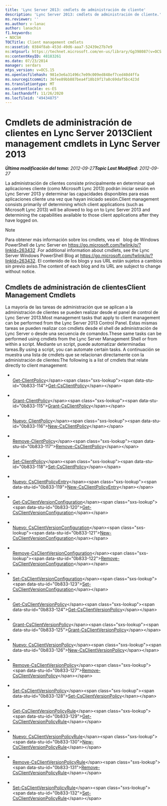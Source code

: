 ```yaml
---
title: 'Lync Server 2013: cmdlets de administración de cliente'
description: 'Lync Server 2013: cmdlets de administración de cliente.'
ms.reviewer: ''
ms.author: v-lanac
author: lanachin
f1.keywords:
- NOCSH
TOCTitle: Client management cmdlets
ms:assetid: 0384f8ab-453d-49d6-aaa7-52439e27b7e9
ms:mtpsurl: https://technet.microsoft.com/en-us/library/Gg398087(v=OCS.15)
ms:contentKeyID: 48183261
ms.date: 07/23/2014
manager: serdars
mtps_version: v=OCS.15
ms.openlocfilehash: 981e3e6a31496c7e09c009ed848ef7ced40d4ffa
ms.sourcegitcommit: 36fee89bb887bea4f18b19f17a8c69daf5bc423d
ms.translationtype: MT
ms.contentlocale: es-ES
ms.lasthandoff: 11/26/2020
ms.locfileid: "49434875"
---
```

# <a name="client-management-cmdlets-in-lync-server-2013"></a><span data-ttu-id="0b833-103">Cmdlets de administración de clientes en Lync Server 2013</span><span class="sxs-lookup"><span data-stu-id="0b833-103">Client management cmdlets in Lync Server 2013</span></span>

<div data-xmlns="http://www.w3.org/1999/xhtml">

<div class="topic" data-xmlns="http://www.w3.org/1999/xhtml" data-msxsl="urn:schemas-microsoft-com:xslt" data-cs="https://msdn.microsoft.com/">

<div data-asp="https://msdn2.microsoft.com/asp">



</div>

<div id="mainSection">

<div id="mainBody"><span data-ttu-id="0b833-104">

<span> </span></span><span class="sxs-lookup"><span data-stu-id="0b833-104">

<span> </span></span></span>

<span data-ttu-id="0b833-105">_**Última modificación del tema:** 2012-09-27_</span><span class="sxs-lookup"><span data-stu-id="0b833-105">_**Topic Last Modified:** 2012-09-27_</span></span>

<span data-ttu-id="0b833-106">La administración de clientes consiste principalmente en determinar qué aplicaciones cliente (como Microsoft Lync 2013) podrán iniciar sesión en Lync Server 2013 y determinar las capacidades disponibles para esas aplicaciones cliente una vez que hayan iniciado sesión.</span><span class="sxs-lookup"><span data-stu-id="0b833-106">Client management consists primarily of determining which client applications (such as Microsoft Lync 2013) will be allowed to log on to Lync Server 2013 and determining the capabilities available to those client applications after they have logged on.</span></span>

<div>


> [!NOTE]
> <span data-ttu-id="0b833-107">Para obtener más información sobre los cmdlets, vea el &nbsp; blog de Windows PowerShell de Lync Server en <A href="https://go.microsoft.com/fwlink/p/?linkid=263432">https://go.microsoft.com/fwlink/p/?linkId=263432</A> .</span><span class="sxs-lookup"><span data-stu-id="0b833-107">For additional information about cmdlets, see the Lync Server&nbsp;Windows PowerShell Blog at <A href="https://go.microsoft.com/fwlink/p/?linkid=263432">https://go.microsoft.com/fwlink/p/?linkId=263432</A>.</span></span> <span data-ttu-id="0b833-108">El contenido de los blogs y sus URL están sujetos a cambios sin previo aviso.</span><span class="sxs-lookup"><span data-stu-id="0b833-108">The content of each blog and its URL are subject to change without notice.</span></span>



</div>

<div>

## <a name="client-management-cmdlets"></a><span data-ttu-id="0b833-109">Cmdlets de administración de clientes</span><span class="sxs-lookup"><span data-stu-id="0b833-109">Client Management Cmdlets</span></span>

<span data-ttu-id="0b833-110">La mayoría de las tareas de administración que se aplican a la administración de clientes se pueden realizar desde el panel de control de Lync Server 2013.</span><span class="sxs-lookup"><span data-stu-id="0b833-110">Most management tasks that apply to client management can be performed from the Lync Server 2013 Control Panel.</span></span> <span data-ttu-id="0b833-111">Estas mismas tareas se pueden realizar con cmdlets desde el shell de administración de Lync Server o desde una secuencia de comandos.</span><span class="sxs-lookup"><span data-stu-id="0b833-111">These same tasks can be performed using cmdlets from the Lync Server Management Shell or from within a script.</span></span> <span data-ttu-id="0b833-112">Mediante un script, puede automatizar determinadas tareas.</span><span class="sxs-lookup"><span data-stu-id="0b833-112">By using a script, you can automate certain tasks.</span></span> <span data-ttu-id="0b833-113">A continuación se muestra una lista de cmdlets que se relacionan directamente con la administración de clientes:</span><span class="sxs-lookup"><span data-stu-id="0b833-113">The following is a list of cmdlets that relate directly to client management:</span></span>

  - <span></span>  
    <span data-ttu-id="0b833-114">[Get-ClientPolicy](https://technet.microsoft.com/library/Gg398830(v=OCS.15))</span><span class="sxs-lookup"><span data-stu-id="0b833-114">[Get-CsClientPolicy](https://technet.microsoft.com/library/Gg398830(v=OCS.15))</span></span>

  - <span></span>  
    <span data-ttu-id="0b833-115">[Grant-ClientPolicy](https://technet.microsoft.com/library/Gg412942(v=OCS.15))</span><span class="sxs-lookup"><span data-stu-id="0b833-115">[Grant-CsClientPolicy](https://technet.microsoft.com/library/Gg412942(v=OCS.15))</span></span>

  - <span></span>  
    <span data-ttu-id="0b833-116">[Nuevo: ClientPolicy](https://technet.microsoft.com/library/Gg425949(v=OCS.15))</span><span class="sxs-lookup"><span data-stu-id="0b833-116">[New-CsClientPolicy](https://technet.microsoft.com/library/Gg425949(v=OCS.15))</span></span>

  - <span></span>  
    <span data-ttu-id="0b833-117">[Remove-ClientPolicy](https://technet.microsoft.com/library/Gg425772(v=OCS.15))</span><span class="sxs-lookup"><span data-stu-id="0b833-117">[Remove-CsClientPolicy](https://technet.microsoft.com/library/Gg425772(v=OCS.15))</span></span>

  - <span></span>  
    <span data-ttu-id="0b833-118">[Set-ClientPolicy](https://technet.microsoft.com/library/Gg398300(v=OCS.15))</span><span class="sxs-lookup"><span data-stu-id="0b833-118">[Set-CsClientPolicy](https://technet.microsoft.com/library/Gg398300(v=OCS.15))</span></span>

<!-- end list -->

  - <span></span>  
    <span data-ttu-id="0b833-119">[Nuevo: CsClientPolicyEntry](https://technet.microsoft.com/library/Gg399046(v=OCS.15))</span><span class="sxs-lookup"><span data-stu-id="0b833-119">[New-CsClientPolicyEntry](https://technet.microsoft.com/library/Gg399046(v=OCS.15))</span></span>

<!-- end list -->

  - <span></span>  
    <span data-ttu-id="0b833-120">[Get-CsClientVersionConfiguration](https://technet.microsoft.com/library/Gg399072(v=OCS.15))</span><span class="sxs-lookup"><span data-stu-id="0b833-120">[Get-CsClientVersionConfiguration](https://technet.microsoft.com/library/Gg399072(v=OCS.15))</span></span>

  - <span></span>  
    <span data-ttu-id="0b833-121">[Nuevo: CsClientVersionConfiguration](https://technet.microsoft.com/library/Gg399029(v=OCS.15))</span><span class="sxs-lookup"><span data-stu-id="0b833-121">[New-CsClientVersionConfiguration](https://technet.microsoft.com/library/Gg399029(v=OCS.15))</span></span>

  - <span></span>  
    <span data-ttu-id="0b833-122">[Remove-CsClientVersionConfiguration](https://technet.microsoft.com/library/Gg425925(v=OCS.15))</span><span class="sxs-lookup"><span data-stu-id="0b833-122">[Remove-CsClientVersionConfiguration](https://technet.microsoft.com/library/Gg425925(v=OCS.15))</span></span>

  - <span></span>  
    <span data-ttu-id="0b833-123">[Set-CsClientVersionConfiguration](https://technet.microsoft.com/library/Gg398623(v=OCS.15))</span><span class="sxs-lookup"><span data-stu-id="0b833-123">[Set-CsClientVersionConfiguration](https://technet.microsoft.com/library/Gg398623(v=OCS.15))</span></span>

<!-- end list -->

  - <span></span>  
    <span data-ttu-id="0b833-124">[Get-CsClientVersionPolicy](https://technet.microsoft.com/library/Gg398957(v=OCS.15))</span><span class="sxs-lookup"><span data-stu-id="0b833-124">[Get-CsClientVersionPolicy](https://technet.microsoft.com/library/Gg398957(v=OCS.15))</span></span>

  - <span></span>  
    <span data-ttu-id="0b833-125">[Grant-CsClientVersionPolicy](https://technet.microsoft.com/library/Gg412903(v=OCS.15))</span><span class="sxs-lookup"><span data-stu-id="0b833-125">[Grant-CsClientVersionPolicy](https://technet.microsoft.com/library/Gg412903(v=OCS.15))</span></span>

  - <span></span>  
    <span data-ttu-id="0b833-126">[Nuevo: CsClientVersionPolicy](https://technet.microsoft.com/library/Gg398709(v=OCS.15))</span><span class="sxs-lookup"><span data-stu-id="0b833-126">[New-CsClientVersionPolicy](https://technet.microsoft.com/library/Gg398709(v=OCS.15))</span></span>

  - <span></span>  
    <span data-ttu-id="0b833-127">[Remove-CsClientVersionPolicy](https://technet.microsoft.com/library/Gg425801(v=OCS.15))</span><span class="sxs-lookup"><span data-stu-id="0b833-127">[Remove-CsClientVersionPolicy](https://technet.microsoft.com/library/Gg425801(v=OCS.15))</span></span>

  - <span></span>  
    <span data-ttu-id="0b833-128">[Set-CsClientVersionPolicy](https://technet.microsoft.com/library/Gg398876(v=OCS.15))</span><span class="sxs-lookup"><span data-stu-id="0b833-128">[Set-CsClientVersionPolicy](https://technet.microsoft.com/library/Gg398876(v=OCS.15))</span></span>

<!-- end list -->

  - <span></span>  
    <span data-ttu-id="0b833-129">[Get-CsClientVersionPolicyRule](https://technet.microsoft.com/library/Gg413048(v=OCS.15))</span><span class="sxs-lookup"><span data-stu-id="0b833-129">[Get-CsClientVersionPolicyRule](https://technet.microsoft.com/library/Gg413048(v=OCS.15))</span></span>

  - <span></span>  
    <span data-ttu-id="0b833-130">[Nuevo: CsClientVersionPolicyRule](https://technet.microsoft.com/library/Gg398905(v=OCS.15))</span><span class="sxs-lookup"><span data-stu-id="0b833-130">[New-CsClientVersionPolicyRule](https://technet.microsoft.com/library/Gg398905(v=OCS.15))</span></span>

  - <span></span>  
    <span data-ttu-id="0b833-131">[Remove-CsClientVersionPolicyRule](https://technet.microsoft.com/library/Gg398541(v=OCS.15))</span><span class="sxs-lookup"><span data-stu-id="0b833-131">[Remove-CsClientVersionPolicyRule](https://technet.microsoft.com/library/Gg398541(v=OCS.15))</span></span>

  - <span></span>  
    <span data-ttu-id="0b833-132">[Set-CsClientVersionPolicyRule](https://technet.microsoft.com/library/Gg425790(v=OCS.15))</span><span class="sxs-lookup"><span data-stu-id="0b833-132">[Set-CsClientVersionPolicyRule](https://technet.microsoft.com/library/Gg425790(v=OCS.15))</span></span>

<span data-ttu-id="0b833-133"></div>

</div>

<span> </span>

</div>

</div>

</span><span class="sxs-lookup"><span data-stu-id="0b833-133"></div>

</div>

<span> </span>

</div>

</div>

</span></span></div>

